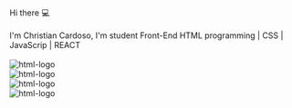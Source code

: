 Hi there :computer:
<br>
<br>
I'm Christian Cardoso, I'm student Front-End HTML programming | CSS | JavaScrip | REACT
<br>
<br>
<img src="https://img.shields.io/badge/HTML5-E34F26?style=for-the-badge&logo=html5&logoColor=white" alt= "html-logo" />
<br>
<img src= "https://img.shields.io/badge/CSS3-1572B6?style=for-the-badge&logo=css3&logoColor=white" alt= "html-logo" />
<br>
<img src= "https://img.shields.io/badge/Java-ED8B00?style=for-the-badge&logo=java&logoColor=white" alt= "html-logo"/>
<br>
<img src= "https://img.shields.io/badge/React-20232A?style=for-the-badge&logo=react&logoColor=61DAFB" alt= "html-logo" />

